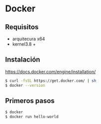 # Docker

## Requisitos

* arquitecura x64
* kernel3.8 +

## Instalación

https://docs.docker.com/engine/installation/

```bash
$ curl -fsSL https://get.docker.com/ | sh
$ docker --version
```

## Primeros pasos

```bash
$ docker
$ docker run hello-world
```